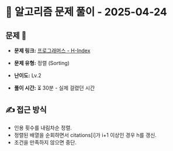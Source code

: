# 📝 알고리즘 문제 풀이 - 2025-04-24

## 문제 📖

- **문제 링크:** [프로그래머스 - H-Index](https://school.programmers.co.kr/learn/courses/30/lessons/42747)

- **문제 유형:** 정렬 (Sorting)

- **난이도:** Lv.2

- **풀이 시간:** ⏳ 30분 - 실제 걸렸던 시간

## ✍ 접근 방식

- 인용 횟수를 내림차순 정렬.
- 정렬된 배열을 순회하면서 citations[i]가 i+1 이상인 경우 h를 갱신.
- 조건을 만족하지 않으면 중단.